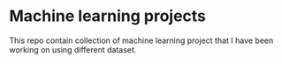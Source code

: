# Machine learning projects

This repo contain collection of machine learning project that I have been working on using different dataset.
